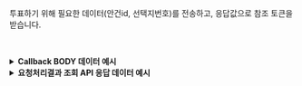 투표하기 위해 필요한 데이터(안건id, 선택지번호)를 전송하고, 응답값으로 참조 토큰을 받습니다.

<p><br/></p>

<details>
  <summary><b>Callback BODY 데이터 예시</b></summary>

```json
{
  "status": "COMPLETE",
  "request_id": "004e728d-5859-486a-b187-7d3caaf62637",
  "results": {
    "transaction_hash": "0xba0965b862f2decacb5599fc758ce9f2982319cfe8d050c970df2a27385d2131",
    "transaction_gas_used": 162789,
    "transaction_fee”: "0.239949336000000000",
    "requested_at": "2024-07-16T23:22:51+09:00",
    "finished_at": "2024-07-17T08:22:56+09:00"
  },
}
```

</details>

<details>
  <summary><b>요청처리결과 조회 API 응답 데이터 예시</b></summary>

```json
{
    "code": "20000",
    "message": "SUCCESS",
    "request_id": "004e728d-5859-486a-b187-7d3caaf62637",
    "status": "COMPLETE",
    "results": {
        "transaction_hash": "0xba0965b862f2decacb5599fc758ce9f2982319cfe8d050c970df2a27385d2131",
        "transaction_gas_used": 162789,
        "transaction_fee”: "0.239949336000000000",
        "requested_at": "2024-07-16T23:22:51+09:00",
        "finished_at": "2024-07-17T08:22:56+09:00"
    }
}
```
